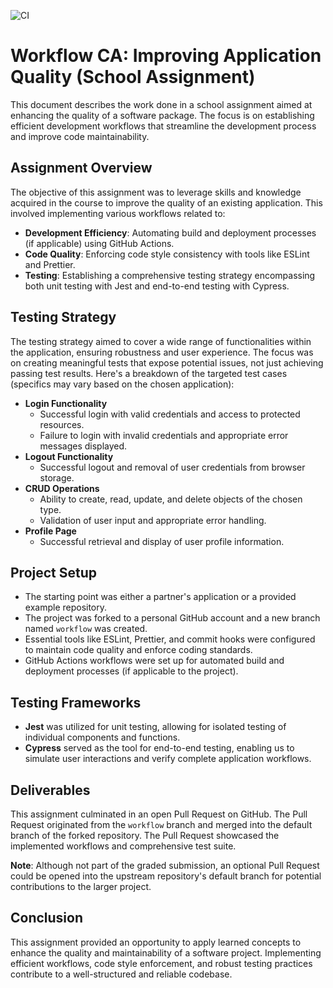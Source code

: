 ![CI](https://github.com/chralmli/social-media-client/actions/workflow/node.js.yml/badge.svg)

# Workflow CA: Improving Application Quality (School Assignment)

This document describes the work done in a school assignment aimed at enhancing the quality of a software package. The focus is on establishing efficient development workflows that streamline the development process and improve code maintainability.

## Assignment Overview

The objective of this assignment was to leverage skills and knowledge acquired in the course to improve the quality of an existing application. This involved implementing various workflows related to:

- **Development Efficiency**: Automating build and deployment processes (if applicable) using GitHub Actions.
- **Code Quality**: Enforcing code style consistency with tools like ESLint and Prettier.
- **Testing**: Establishing a comprehensive testing strategy encompassing both unit testing with Jest and end-to-end testing with Cypress.

## Testing Strategy

The testing strategy aimed to cover a wide range of functionalities within the application, ensuring robustness and user experience. The focus was on creating meaningful tests that expose potential issues, not just achieving passing test results. Here's a breakdown of the targeted test cases (specifics may vary based on the chosen application):

- **Login Functionality**
  - Successful login with valid credentials and access to protected resources.
  - Failure to login with invalid credentials and appropriate error messages displayed.
- **Logout Functionality**
  - Successful logout and removal of user credentials from browser storage.
- **CRUD Operations**
  - Ability to create, read, update, and delete objects of the chosen type.
  - Validation of user input and appropriate error handling.
- **Profile Page**
  - Successful retrieval and display of user profile information.

## Project Setup

- The starting point was either a partner's application or a provided example repository.
- The project was forked to a personal GitHub account and a new branch named `workflow` was created.
- Essential tools like ESLint, Prettier, and commit hooks were configured to maintain code quality and enforce coding standards.
- GitHub Actions workflows were set up for automated build and deployment processes (if applicable to the project).

## Testing Frameworks

- **Jest** was utilized for unit testing, allowing for isolated testing of individual components and functions.
- **Cypress** served as the tool for end-to-end testing, enabling us to simulate user interactions and verify complete application workflows.

## Deliverables

This assignment culminated in an open Pull Request on GitHub. The Pull Request originated from the `workflow` branch and merged into the default branch of the forked repository. The Pull Request showcased the implemented workflows and comprehensive test suite.

**Note**: Although not part of the graded submission, an optional Pull Request could be opened into the upstream repository's default branch for potential contributions to the larger project.

## Conclusion

This assignment provided an opportunity to apply learned concepts to enhance the quality and maintainability of a software project. Implementing efficient workflows, code style enforcement, and robust testing practices contribute to a well-structured and reliable codebase.
